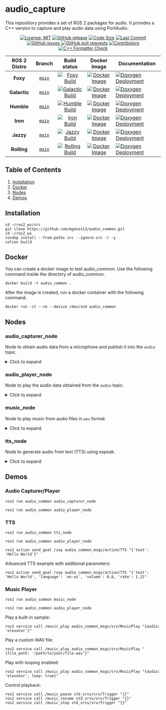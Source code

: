 # audio_capture

This repositiory provides a set of ROS 2 packages for audio. It provides a C++ version to capture and play audio data using PortAudio.

<div align="center">

[![License: MIT](https://img.shields.io/badge/GitHub-MIT-informational)](https://opensource.org/license/mit) [![GitHub release](https://img.shields.io/github/release/mgonzs13/audio_common.svg)](https://github.com/mgonzs13/audio_common/releases) [![Code Size](https://img.shields.io/github/languages/code-size/mgonzs13/audio_common.svg?branch=main)](https://github.com/mgonzs13/audio_common?branch=main) [![Last Commit](https://img.shields.io/github/last-commit/mgonzs13/audio_common.svg)](https://github.com/mgonzs13/audio_common/commits/main) [![GitHub issues](https://img.shields.io/github/issues/mgonzs13/audio_common)](https://github.com/mgonzs13/audio_common/issues) [![GitHub pull requests](https://img.shields.io/github/issues-pr/mgonzs13/audio_common)](https://github.com/mgonzs13/audio_common/pulls) [![Contributors](https://img.shields.io/github/contributors/mgonzs13/audio_common.svg)](https://github.com/mgonzs13/audio_common/graphs/contributors) [![C++ Formatter Check](https://github.com/mgonzs13/audio_common/actions/workflows/cpp-formatter.yml/badge.svg?branch=main)](https://github.com/mgonzs13/audio_common/actions/workflows/cpp-formatter.yml?branch=main)

| ROS 2 Distro |                            Branch                            |                                                                                                           Build status                                                                                                            |                                                                  Docker Image                                                                   | Documentation                                                                                                                                                        |
| :----------: | :----------------------------------------------------------: | :-------------------------------------------------------------------------------------------------------------------------------------------------------------------------------------------------------------------------------: | :---------------------------------------------------------------------------------------------------------------------------------------------: | -------------------------------------------------------------------------------------------------------------------------------------------------------------------- |
|   **Foxy**   | [`main`](https://github.com/mgonzs13/audio_common/tree/main) |       [![Foxy Build](https://github.com/mgonzs13/audio_common/actions/workflows/foxy-docker-build.yml/badge.svg?branch=main)](https://github.com/mgonzs13/audio_common/actions/workflows/foxy-docker-build.yml?branch=main)       |     [![Docker Image](https://img.shields.io/badge/Docker%20Image%20-foxy-blue)](https://hub.docker.com/r/mgons/audio_common/tags?name=foxy)     | [![Doxygen Deployment](https://github.com/mgonzs13/audio_common/actions/workflows/doxygen-deployment.yml/badge.svg)](https://mgonzs13.github.io/audio_common/latest) |
| **Galactic** | [`main`](https://github.com/mgonzs13/audio_common/tree/main) | [![Galactic Build](https://github.com/mgonzs13/audio_common/actions/workflows/galactic-docker-build.yml/badge.svg?branch=main)](https://github.com/mgonzs13/audio_common/actions/workflows/galactic-docker-build.yml?branch=main) | [![Docker Image](https://img.shields.io/badge/Docker%20Image%20-galactic-blue)](https://hub.docker.com/r/mgons/audio_common/tags?name=galactic) | [![Doxygen Deployment](https://github.com/mgonzs13/audio_common/actions/workflows/doxygen-deployment.yml/badge.svg)](https://mgonzs13.github.io/audio_common/latest) |
|  **Humble**  | [`main`](https://github.com/mgonzs13/audio_common/tree/main) |    [![Humble Build](https://github.com/mgonzs13/audio_common/actions/workflows/humble-docker-build.yml/badge.svg?branch=main)](https://github.com/mgonzs13/audio_common/actions/workflows/humble-docker-build.yml?branch=main)    |   [![Docker Image](https://img.shields.io/badge/Docker%20Image%20-humble-blue)](https://hub.docker.com/r/mgons/audio_common/tags?name=humble)   | [![Doxygen Deployment](https://github.com/mgonzs13/audio_common/actions/workflows/doxygen-deployment.yml/badge.svg)](https://mgonzs13.github.io/audio_common/latest) |
|   **Iron**   | [`main`](https://github.com/mgonzs13/audio_common/tree/main) |       [![Iron Build](https://github.com/mgonzs13/audio_common/actions/workflows/iron-docker-build.yml/badge.svg?branch=main)](https://github.com/mgonzs13/audio_common/actions/workflows/iron-docker-build.yml?branch=main)       |     [![Docker Image](https://img.shields.io/badge/Docker%20Image%20-iron-blue)](https://hub.docker.com/r/mgons/audio_common/tags?name=iron)     | [![Doxygen Deployment](https://github.com/mgonzs13/audio_common/actions/workflows/doxygen-deployment.yml/badge.svg)](https://mgonzs13.github.io/audio_common/latest) |
|  **Jazzy**   | [`main`](https://github.com/mgonzs13/audio_common/tree/main) |     [![Jazzy Build](https://github.com/mgonzs13/audio_common/actions/workflows/jazzy-docker-build.yml/badge.svg?branch=main)](https://github.com/mgonzs13/audio_common/actions/workflows/jazzy-docker-build.yml?branch=main)      |    [![Docker Image](https://img.shields.io/badge/Docker%20Image%20-jazzy-blue)](https://hub.docker.com/r/mgons/audio_common/tags?name=jazzy)    | [![Doxygen Deployment](https://github.com/mgonzs13/audio_common/actions/workflows/doxygen-deployment.yml/badge.svg)](https://mgonzs13.github.io/audio_common/latest) |
| **Rolling**  | [`main`](https://github.com/mgonzs13/audio_common/tree/main) |  [![Rolling Build](https://github.com/mgonzs13/audio_common/actions/workflows/rolling-docker-build.yml/badge.svg?branch=main)](https://github.com/mgonzs13/audio_common/actions/workflows/rolling-docker-build.yml?branch=main)   |  [![Docker Image](https://img.shields.io/badge/Docker%20Image%20-rolling-blue)](https://hub.docker.com/r/mgons/audio_common/tags?name=rolling)  | [![Doxygen Deployment](https://github.com/mgonzs13/audio_common/actions/workflows/doxygen-deployment.yml/badge.svg)](https://mgonzs13.github.io/audio_common/latest) |

</div>

## Table of Contents

1. [Installation](#installation)
2. [Docker](#docker)
3. [Nodes](#nodes)
4. [Demos](#demos)

## Installation

```shell
cd ~/ros2_ws/src
git clone https://github.com/mgonzs13/audio_common.git
cd ~/ros2_ws
rosdep install --from-paths src --ignore-src -r -y
colcon build
```

## Docker

You can create a docker image to test audio_common. Use the following command inside the directory of audio_common.

```shell
docker build -t audio_common .
```

After the image is created, run a docker container with the following command.

```shell
docker run -it --rm --device /dev/snd audio_common
```

## Nodes

### audio_capturer_node

Node to obtain audio data from a microphone and publish it into the `audio` topic.

<details>
<summary>Click to expand</summary>

#### Parameters

- **format**: Specifies the audio format to be used for capturing. Possible values are:
  - `1` (paFloat32 - 32-bit floating point)
  - `2` (paInt32 - 32-bit integer)
  - `8` (paInt16 - 16-bit integer)
  - `16` (paInt8 - 8-bit integer)
  - `32` (paUInt8 - 8-bit unsigned integer)
  
  Default: `8` (paInt16)

- **channels**: The number of audio channels to capture. Typically, `1` for mono and `2` for stereo. Default: `1`

- **rate**: The sample rate that is how many samples per second should be captured. Default: `16000`

- **chunk**: The size of each audio frame. Default: `512`

- **device**: The ID of the audio input device. A value of `-1` indicates that the default audio input device should be used. Default: `-1`

- **frame_id**: An identifier for the audio frame. This can be useful for synchronizing audio data with other data streams. Default: `""`

#### ROS 2 Interfaces

- **audio**: Topic to publish the audio data captured from the microphone. Type: `audio_common_msgs/msg/AudioStamped`

</details>

### audio_player_node

Node to play the audio data obtained from the `audio` topic.

<details>
<summary>Click to expand</summary>

#### Parameters

- **channels**: The number of audio channels to play. Typically, `1` for mono and `2` for stereo. Default: `2`
  - The node automatically handles conversion between mono and stereo formats if needed.

- **device**: The ID of the audio output device. A value of `-1` indicates that the default audio output device should be used. Default: `-1`

#### ROS 2 Interfaces

- **audio**: Topic subscriber to get the audio data to be played. Type: `audio_common_msgs/msg/AudioStamped`

</details>

### music_node

Node to play music from audio files in `wav` format.

<details>
<summary>Click to expand</summary>

#### Parameters

- **chunk**: The size of each audio frame. Default: `2048`

- **frame_id**: An identifier for the audio frame. This can be useful for synchronizing audio data with other data streams. Default: `""`

#### ROS 2 Interfaces

- **audio**: Topic to publish the audio data from the files. Type: `audio_common_msgs/msg/AudioStamped`

- **music_play**: Service to play audio files. Type: `audio_common_msgs/srv/MusicPlay`
  - Parameters:
    - `audio`: Name of a built-in audio sample (e.g., "elevator")
    - `file_path`: Path to a custom WAV file (ignored if audio is specified)
    - `loop`: Boolean to indicate if the audio should loop. Default: `false`

- **music_stop**: Service to stop the currently playing music. Type: `std_srvs/srv/Trigger`

- **music_pause**: Service to pause the currently playing music. Type: `std_srvs/srv/Trigger`

- **music_resume**: Service to resume paused music. Type: `std_srvs/srv/Trigger`

</details>

### tts_node

Node to generate audio from text (TTS) using espeak.

<details>
<summary>Click to expand</summary>

#### Parameters

- **chunk**: The size of each audio frame. Default: `4096`

- **frame_id**: An identifier for the audio frame. This can be useful for synchronizing audio data with other data streams. Default: `""`

#### ROS 2 Interfaces

- **audio**: Topic publisher to send the audio data generated by the TTS. Type: `audio_common_msgs/msg/AudioStamped`

- **say**: Action to generate audio data from a text. Type: `audio_common_msgs/action/TTS`
  - Goal:
    - `text`: The text to convert to speech
    - `language`: The language to use for speech synthesis. Default: `"en"`
    - `volume`: The volume of the generated speech (0.0-1.0). Default: `1.0`
    - `rate`: The speech rate (1.0 is normal speed). Default: `1.0`
  - Feedback:
    - `audio`: The audio being currently played
  - Result:
    - `text`: The text that was converted to speech

</details>

## Demos

### Audio Capturer/Player

```shell
ros2 run audio_common audio_capturer_node
```

```shell
ros2 run audio_common audio_player_node
```

### TTS

```shell
ros2 run audio_common tts_node
```

```shell
ros2 run audio_common audio_player_node
```

```shell
ros2 action send_goal /say audio_common_msgs/action/TTS "{'text': 'Hello World'}"
```

Advanced TTS example with additional parameters:
```shell
ros2 action send_goal /say audio_common_msgs/action/TTS "{'text': 'Hello World', 'language': 'en-us', 'volume': 0.8, 'rate': 1.2}"
```

### Music Player

```shell
ros2 run audio_common music_node
```

```shell
ros2 run audio_common audio_player_node
```

Play a built-in sample:
```shell
ros2 service call /music_play audio_common_msgs/srv/MusicPlay "{audio: 'elevator'}"
```

Play a custom WAV file:
```shell
ros2 service call /music_play audio_common_msgs/srv/MusicPlay "{file_path: '/path/to/your/file.wav'}"
```

Play with looping enabled:
```shell
ros2 service call /music_play audio_common_msgs/srv/MusicPlay "{audio: 'elevator', loop: true}"
```

Control playback:
```shell
ros2 service call /music_pause std_srvs/srv/Trigger "{}"
ros2 service call /music_resume std_srvs/srv/Trigger "{}"
ros2 service call /music_stop std_srvs/srv/Trigger "{}"
```
